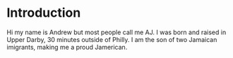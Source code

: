 # Introduction

Hi my name is Andrew but most people call me AJ. I was born and raised in Upper Darby, 30 minutes outside of Philly. I am the son of two Jamaican imigrants, making me a proud Jamerican. 

